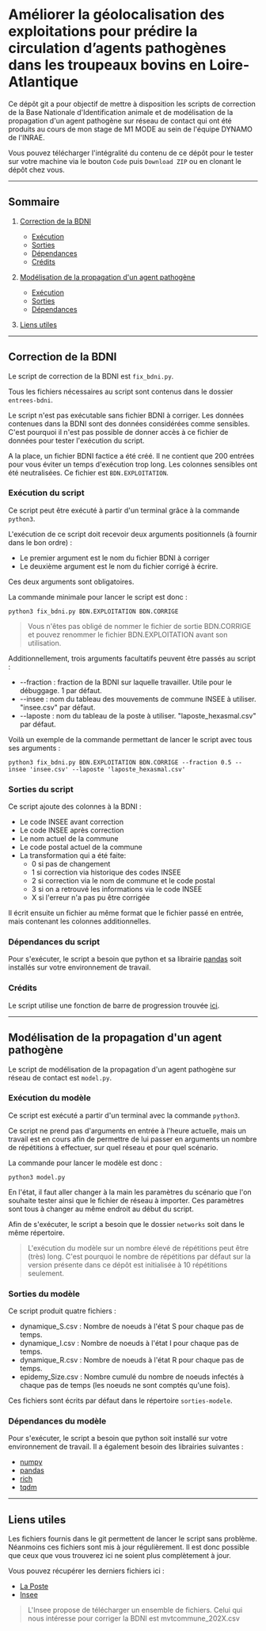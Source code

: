 # Améliorer la géolocalisation des exploitations pour prédire la circulation d’agents pathogènes dans les troupeaux bovins en Loire-Atlantique

Ce dépôt git a pour objectif de mettre à disposition les scripts de correction de la Base Nationale d'Identification animale et de modélisation de la propagation d'un agent pathogène sur réseau de contact qui ont été produits au cours de mon stage de M1 MODE au sein de l'équipe DYNAMO de l'INRAE.

Vous pouvez télécharger l'intégralité du contenu de ce dépôt pour le tester sur votre machine via le bouton `Code` puis `Download ZIP` ou en clonant le dépôt chez vous.

---

## Sommaire

1. [Correction de la BDNI](#bdni)
   * [Exécution](#execscript)
   * [Sorties](#sortiescript)
   * [Dépendances](#depscript)
   * [Crédits](#credits)

2. [Modélisation de la propagation d'un agent pathogène](#model)
   * [Exécution](#execmodel)
   * [Sorties](#sortiemodel)
   * [Dépendances](#depmodel)

3. [Liens utiles](#liens)

---

## Correction de la BDNI <a name="bdni"></a>

Le script de correction de la BDNI est `fix_bdni.py`.

Tous les fichiers nécessaires au script sont contenus dans le dossier `entrees-bdni`.

Le script n'est pas exécutable sans fichier BDNI à corriger. Les données contenues dans la BDNI sont des données considérées comme sensibles. C'est pourquoi il n'est pas possible de donner accès à ce fichier de données pour tester l'exécution du script.

A la place, un fichier BDNI factice a été créé. Il ne contient que 200 entrées pour vous éviter un temps d'exécution trop long. Les colonnes sensibles ont été neutralisées. Ce fichier est `BDN.EXPLOITATION`.

### Exécution du script <a name="execscript"></a>

Ce script peut être exécuté à partir d'un terminal grâce à la commande `python3`.

L'exécution de ce script doit recevoir deux arguments positionnels (à fournir dans le bon ordre) :

* Le premier argument est le nom du fichier BDNI à corriger
* Le deuxième argument est le nom du fichier corrigé à écrire.

Ces deux arguments sont obligatoires.

La commande minimale pour lancer le script est donc :

`python3 fix_bdni.py BDN.EXPLOITATION BDN.CORRIGE`

> Vous n'êtes pas obligé de nommer le fichier de sortie BDN.CORRIGE et pouvez renommer le fichier BDN.EXPLOITATION avant son utilisation.

Additionnellement, trois arguments facultatifs peuvent être passés au script :

* --fraction : fraction de la BDNI sur laquelle travailler. Utile pour le débuggage. 1 par défaut.
* --insee : nom du tableau des mouvements de commune INSEE à utiliser. "insee.csv" par défaut.
* --laposte : nom du tableau de la poste à utiliser. "laposte_hexasmal.csv" par défaut.

Voilà un exemple de la commande permettant de lancer le script avec tous ses arguments :

`python3 fix_bdni.py BDN.EXPLOITATION BDN.CORRIGE --fraction 0.5 --insee 'insee.csv' --laposte 'laposte_hexasmal.csv'`

### Sorties du script <a name="sortiescript"></a>

Ce script ajoute des colonnes à la BDNI :

* Le code INSEE avant correction
* Le code INSEE après correction
* Le nom actuel de la commune
* Le code postal actuel de la commune  
* La transformation qui a été faite:
  * 0 si pas de changement
  * 1 si correction via historique des codes INSEE
  * 2 si correction via le nom de commune et le code postal
  * 3 si on a retrouvé les informations via le code INSEE
  * X si l'erreur n'a pas pu être corrigée

Il écrit ensuite un fichier au même format que le fichier passé en entrée, mais contenant les colonnes additionnelles.

### Dépendances du script <a name="depscript"></a>

Pour s'exécuter, le script a besoin que python et sa librairie [pandas](https://pandas.pydata.org/) soit installés sur votre environnement de travail.

### Crédits <a name="credits"></a>

Le script utilise une fonction de barre de progression trouvée [ici](https://stackoverflow.com/questions/3173320/text-progress-bar-in-terminal-with-block-characters).

---

## Modélisation de la propagation d'un agent pathogène <a name="model"></a>

Le script de modélisation de la propagation d'un agent pathogène sur réseau de contact est `model.py`.

### Exécution du modèle <a name="execmodel"></a>

Ce script est exécuté a partir d'un terminal avec la commande `python3`.

Ce script ne prend pas d'arguments en entrée à l'heure actuelle, mais un travail est en cours afin de permettre de lui passer en arguments un nombre de répétitions à effectuer, sur quel réseau et pour quel scénario.

La commande pour lancer le modèle est donc :

`python3 model.py`

En l'état, il faut aller changer à la main les paramètres du scénario que l'on souhaite tester ainsi que le fichier de réseau à importer. Ces paramètres sont tous à changer au même endroit au début du script.

Afin de s'exécuter, le script a besoin que le dossier `networks` soit dans le même répertoire.

> L'exécution du modèle sur un nombre élevé de répétitions peut être (très) long. C'est pourquoi le nombre de répétitions par défaut sur la version présente dans ce dépôt est initialisée à 10 répétitions seulement.

### Sorties du modèle <a name="sortiemodel"></a>

Ce script produit quatre fichiers :

* dynamique_S.csv : Nombre de noeuds à l'état S pour chaque pas de temps.
* dynamique_I.csv : Nombre de noeuds à l'état I pour chaque pas de temps.
* dynamique_R.csv : Nombre de noeuds à l'état R pour chaque pas de temps.
* epidemy_Size.csv : Nombre cumulé du nombre de noeuds infectés à chaque pas de temps (les noeuds ne sont comptés qu'une fois).

Ces fichiers sont écrits par défaut dans le répertoire `sorties-modele`.

### Dépendances du modèle <a name="depmodel"></a>

Pour s'exécuter, le script a besoin que python soit installé sur votre environnement de travail. Il a également besoin des librairies suivantes :

* [numpy](https://numpy.org/doc/stable/user/index.html)
* [pandas](https://pandas.pydata.org/)
* [rich](https://rich.readthedocs.io/en/stable/introduction.html)
* [tqdm](https://github.com/tqdm/tqdm)

---

## Liens utiles <a name="liens"></a>

Les fichiers fournis dans le git permettent de lancer le script sans problème. Néanmoins ces fichiers sont mis à jour régulièrement. Il est donc possible que ceux que vous trouverez ici ne soient plus complètement à jour.

Vous pouvez récupérer les derniers fichiers ici :

* [La Poste](https://datanova.laposte.fr/explore/dataset/laposte_hexasmal/information/?disjunctive.code_commune_insee&disjunctive.nom_de_la_commune&disjunctive.code_postal&disjunctive.ligne_5)
* [Insee](https://www.insee.fr/fr/information/6051727)

> L'Insee propose de télécharger un ensemble de fichiers. Celui qui nous intéresse pour corriger la BDNI est mvtcommune_202X.csv
